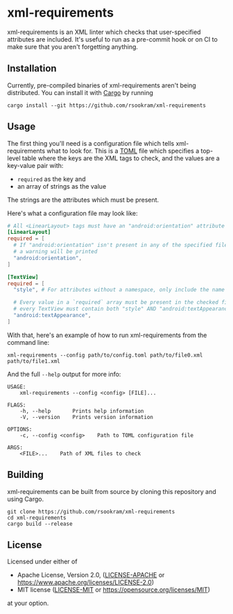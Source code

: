# xml-requirements

xml-requirements is an XML linter which checks that user-specified attributes
are included. It's useful to run as a pre-commit hook or on CI to make sure
that you aren't forgetting anything.

## Installation

Currently, pre-compiled binaries of xml-requirements aren't being distributed.
You can install it with
[Cargo](https://doc.rust-lang.org/cargo/getting-started/installation.html) by
running

```
cargo install --git https://github.com/rsookram/xml-requirements
```

## Usage

The first thing you'll need is a configuration file which tells
xml-requirements what to look for. This is a
[TOML](https://github.com/toml-lang/toml) file which specifies a top-level
table where the keys are the XML tags to check, and the values are a key-value
pair with:

  - `required` as the key and
  - an array of strings as the value

The strings are the attributes which must be present.

Here's what a configuration file may look like:

```toml
# All <LinearLayout> tags must have an "android:orientation" attribute
[LinearLayout]
required = [
  # If "android:orientation" isn't present in any of the specified files, then
  # a warning will be printed
  "android:orientation",
]

[TextView]
required = [
  "style", # For attributes without a namespace, only include the name

  # Every value in a `required` array must be present in the checked files. So
  # every TextView must contain both "style" AND "android:textAppearance".
  "android:textAppearance",
]
```

With that, here's an example of how to run xml-requirements from the command
line:

```shell
xml-requirements --config path/to/config.toml path/to/file0.xml path/to/file1.xml
```

And the full `--help` output for more info:

```
USAGE:
    xml-requirements --config <config> [FILE]...

FLAGS:
    -h, --help       Prints help information
    -V, --version    Prints version information

OPTIONS:
    -c, --config <config>    Path to TOML configuration file

ARGS:
    <FILE>...    Path of XML files to check
```

## Building

xml-requirements can be built from source by cloning this repository and using
Cargo.

```
git clone https://github.com/rsookram/xml-requirements
cd xml-requirements
cargo build --release
```

## License

Licensed under either of

 * Apache License, Version 2.0, ([LICENSE-APACHE](LICENSE-APACHE) or
   https://www.apache.org/licenses/LICENSE-2.0)
 * MIT license ([LICENSE-MIT](LICENSE-MIT) or
   https://opensource.org/licenses/MIT)

at your option.
